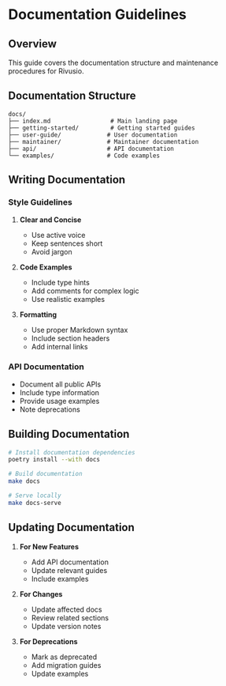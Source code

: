 # Documentation Guidelines

## Overview

This guide covers the documentation structure and maintenance procedures for Rivusio.

## Documentation Structure

```
docs/
├── index.md                 # Main landing page
├── getting-started/         # Getting started guides
├── user-guide/             # User documentation
├── maintainer/             # Maintainer documentation
├── api/                    # API documentation
└── examples/               # Code examples
```

## Writing Documentation

### Style Guidelines

1. **Clear and Concise**
   - Use active voice
   - Keep sentences short
   - Avoid jargon

2. **Code Examples**
   - Include type hints
   - Add comments for complex logic
   - Use realistic examples

3. **Formatting**
   - Use proper Markdown syntax
   - Include section headers
   - Add internal links

### API Documentation

- Document all public APIs
- Include type information
- Provide usage examples
- Note deprecations

## Building Documentation

```bash
# Install documentation dependencies
poetry install --with docs

# Build documentation
make docs

# Serve locally
make docs-serve
```

## Updating Documentation

1. **For New Features**
   - Add API documentation
   - Update relevant guides
   - Include examples

2. **For Changes**
   - Update affected docs
   - Review related sections
   - Update version notes

3. **For Deprecations**
   - Mark as deprecated
   - Add migration guides
   - Update examples